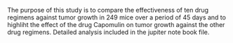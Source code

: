 
The purpose of this study is to compare the effectiveness of ten drug regimens against tumor growth in 249 mice over a period of
45 days and to highliht the effect of the drug Capomulin on tumor growth against the other drug regimens.
Detailed analysis included in the jupiter note book file.
